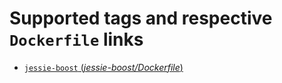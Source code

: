 # Supported tags and respective `Dockerfile` links

-	[`jessie-boost` (*jessie-boost/Dockerfile*)](https://github.com/felixweis/buildpack-deps/blob/master/jessie-boost/Dockerfile)
